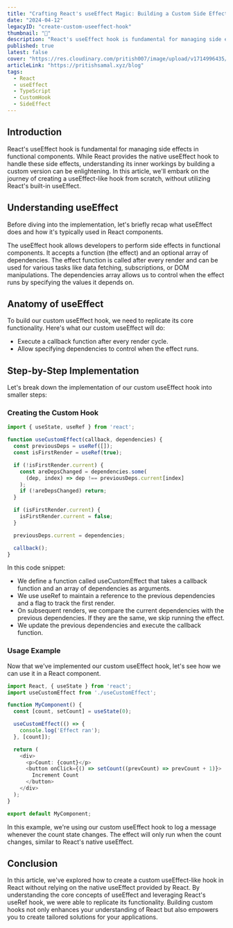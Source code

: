 ```yaml
---
title: "Crafting React's useEffect Magic: Building a Custom Side Effect Hook Without useEffect"
date: "2024-04-12"
legacyID: "create-custom-useeffect-hook"
thumbnail: "📘"
description: "React's useEffect hook is fundamental for managing side effects in functional components. While React provides the native useEffect hook to..."
published: true
latest: false
cover: "https://res.cloudinary.com/pritish007/image/upload/v1714996435/Personal%20Portfolio/custom-hook_q1rspq.png"
articleLink: "https://pritishsamal.xyz/blog"
tags:
  - React
  - useEffect
  - TypeScript
  - CustomHook
  - SideEffect
---
```


## Introduction
React's useEffect hook is fundamental for managing side effects in functional components. While React provides the native useEffect hook to handle these side effects, understanding its inner workings by building a custom version can be enlightening. In this article, we'll embark on the journey of creating a useEffect-like hook from scratch, without utilizing React's built-in useEffect.

## Understanding useEffect
Before diving into the implementation, let's briefly recap what useEffect does and how it's typically used in React components.

The useEffect hook allows developers to perform side effects in functional components. It accepts a function (the effect) and an optional array of dependencies. The effect function is called after every render and can be used for various tasks like data fetching, subscriptions, or DOM manipulations. The dependencies array allows us to control when the effect runs by specifying the values it depends on.

## Anatomy of useEffect
To build our custom useEffect hook, we need to replicate its core functionality. Here's what our custom useEffect will do:

- Execute a callback function after every render cycle.
- Allow specifying dependencies to control when the effect runs.

## Step-by-Step Implementation
Let's break down the implementation of our custom useEffect hook into smaller steps:

### Creating the Custom Hook

```ts
import { useState, useRef } from 'react';

function useCustomEffect(callback, dependencies) {
  const previousDeps = useRef([]);
  const isFirstRender = useRef(true);

  if (!isFirstRender.current) {
    const areDepsChanged = dependencies.some(
      (dep, index) => dep !== previousDeps.current[index]
    );
    if (!areDepsChanged) return;
  }

  if (isFirstRender.current) {
    isFirstRender.current = false;
  }

  previousDeps.current = dependencies;

  callback();
}
```

In this code snippet:
- We define a function called useCustomEffect that takes a callback function and an array of dependencies as arguments.
- We use useRef to maintain a reference to the previous dependencies and a flag to track the first render.
- On subsequent renders, we compare the current dependencies with the previous dependencies. If they are the same, we skip running the effect.
- We update the previous dependencies and execute the callback function.

### Usage Example
Now that we've implemented our custom useEffect hook, let's see how we can use it in a React component.

```ts
import React, { useState } from 'react';
import useCustomEffect from './useCustomEffect';

function MyComponent() {
  const [count, setCount] = useState(0);

  useCustomEffect(() => {
    console.log('Effect ran');
  }, [count]);

  return (
    <div>
      <p>Count: {count}</p>
      <button onClick={() => setCount((prevCount) => prevCount + 1)}>
        Increment Count
      </button>
    </div>
  );
}

export default MyComponent;
```

In this example, we're using our custom useEffect hook to log a message whenever the count state changes. The effect will only run when the count changes, similar to React's native useEffect.

## Conclusion
In this article, we've explored how to create a custom useEffect-like hook in React without relying on the native useEffect provided by React. By understanding the core concepts of useEffect and leveraging React's useRef hook, we were able to replicate its functionality. Building custom hooks not only enhances your understanding of React but also empowers you to create tailored solutions for your applications.

